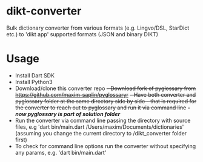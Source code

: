 # dikt-converter
Bulk dictionary converter from various formats (e.g. Lingvo/DSL, StarDict etc.) to 'dikt app' supported formats (JSON and binary DIKT)

# Usage
- Install Dart SDK
- Install Python3
- Download/clone this converter repo
~~- Download fork of pyglossary from https://github.com/maxim-saplin/pyglossaryr~~
~~- Have both converter and pyglossary folder at the same directory side by side - that is required for the converter to reach out to pyglossary and run it via command line~~
   ***- now pyglossary is part of solution folder***
- Run the converter via command line passing the directory with source files, e.g 'dart bin/main.dart /Users/maxim/Documents/dictionaries' (assuming you change the current directory to /dikt_converter folder first)
- To check for command line options run the converter without specifying any params, e.g. 'dart bin/main.dart'